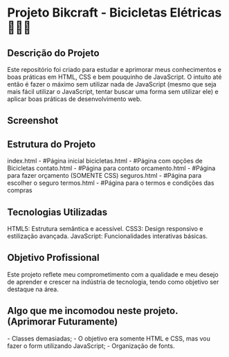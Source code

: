 
# Projeto Bikcraft - Bicicletas Elétricas 🚴‍♂️🔋

<h2>Descrição do Projeto</h2>
Este repositório foi criado para estudar e aprimorar meus conhecimentos e boas práticas em HTML, CSS e bem pouquinho de JavaScript. O intuito até então é fazer o máximo sem utilizar nada de JavaScript (mesmo que seja mais fácil utilizar o JavaScript, tentar buscar uma forma sem utilizar ele) e aplicar boas práticas de desenvolvimento web.

<h2>Screenshot</h2>


<h2>Estrutura do Projeto</h2>
index.html - #Página inicial
bicicletas.html - #Página com opções de Bicicletas
contato.html - #Página para contato
orcamento.html - #Página para fazer orçamento (SOMENTE CSS)
seguros.html - #Página para escolher o seguro
termos.html - #Página para o termos e condições das compras

<h2>Tecnologias Utilizadas</h2>
HTML5: Estrutura semântica e acessível.
CSS3: Design responsivo e estilização avançada.
JavaScript: Funcionalidades interativas básicas.

<h2>Objetivo Profissional</h2>
Este projeto reflete meu comprometimento com a qualidade e meu desejo de aprender e crescer na indústria de tecnologia, tendo como objetivo ser destaque na área.

<h2>Algo que me incomodou neste projeto. (Aprimorar Futuramente)</h2>
- Classes demasiadas;
- O objetivo era somente HTML e CSS, mas vou fazer o form utilizando JavaScript;
- Organização de fonts.
